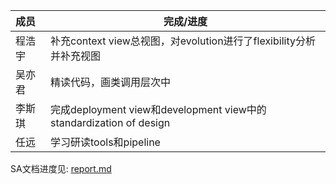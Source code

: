 | 成员 | 完成/进度 |
|:---|--------|
| 程浩宇 | 补充context view总视图，对evolution进行了flexibility分析并补充视图 |
| 吴亦君 | 精读代码，画类调用层次中 |
| 李斯琪 | 完成deployment view和development view中的standardization of design |
| 任远 | 学习研读tools和pipeline |

SA文档进度见:
[report.md](https://github.com/ruanti2018-1/zy1-monogame/blob/master/report.md)
